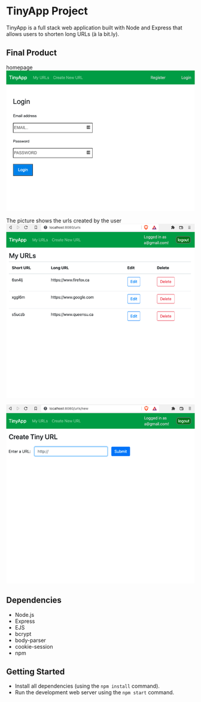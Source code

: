 # TinyApp Project

TinyApp is a full stack web application built with Node and Express that allows users to shorten long URLs (à la bit.ly).

## Final Product

homepage
!["This page is presented when the user has not logged-in"](https://github.com/AlexThon/tinyapp/blob/master/doc/home-page.png)


The picture shows the urls created by the user
!["This picture shows the urls created by the user"](https://github.com/AlexThon/tinyapp/blob/master/doc/urls.png)

!["The field takes and a long url and creates a tiny url from that after submission"](https://github.com/AlexThon/tinyapp/blob/master/doc/createTinyUrl.png)

## Dependencies

- Node.js
- Express
- EJS
- bcrypt
- body-parser
- cookie-session
- npm

## Getting Started

- Install all dependencies (using the `npm install` command).
- Run the development web server using the `npm start` command.
